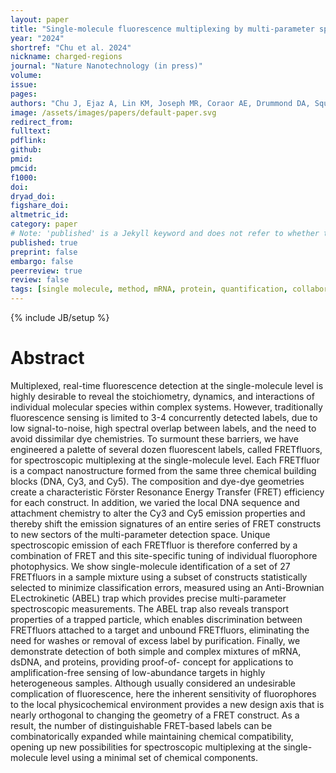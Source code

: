 ```yaml
---
layout: paper
title: "Single-molecule fluorescence multiplexing by multi-parameter spectroscopic detection of nanostructured FRET labels"
year: "2024"
shortref: "Chu et al. 2024"
nickname: charged-regions
journal: "Nature Nanotechnology (in press)"
volume: 
issue: 
pages: 
authors: "Chu J, Ejaz A, Lin KM, Joseph MR, Coraor AE, Drummond DA, Squires, AH"
image: /assets/images/papers/default-paper.svg
redirect_from: 
fulltext: 
pdflink: 
github: 
pmid: 
pmcid: 
f1000: 
doi: 
dryad_doi:
figshare_doi: 
altmetric_id: 
category: paper
# Note: 'published' is a Jekyll keyword and does not refer to whether the paper is published, but rather to whether this Markdown should be part of the rendered site.
published: true
preprint: false
embargo: false	
peerreview: true
review: false
tags: [single molecule, method, mRNA, protein, quantification, collaboration]
---
```

{% include JB/setup %}

# Abstract 

Multiplexed, real-time fluorescence detection at the single-molecule level is highly desirable to reveal
the stoichiometry, dynamics, and interactions of individual molecular species within complex systems.
However, traditionally fluorescence sensing is limited to 3-4 concurrently detected labels, due to low
signal-to-noise, high spectral overlap between labels, and the need to avoid dissimilar dye chemistries.
To surmount these barriers, we have engineered a palette of several dozen fluorescent labels, called
FRETfluors, for spectroscopic multiplexing at the single-molecule level. Each FRETfluor is a compact
nanostructure formed from the same three chemical building blocks (DNA, Cy3, and Cy5). The
composition and dye-dye geometries create a characteristic Förster Resonance Energy Transfer (FRET)
efficiency for each construct. In addition, we varied the local DNA sequence and attachment chemistry
to alter the Cy3 and Cy5 emission properties and thereby shift the emission signatures of an entire
series of FRET constructs to new sectors of the multi-parameter detection space. Unique spectroscopic
emission of each FRETfluor is therefore conferred by a combination of FRET and this site-specific tuning
of individual fluorophore photophysics. We show single-molecule identification of a set of 27 FRETfluors
in a sample mixture using a subset of constructs statistically selected to minimize classification errors,
measured using an Anti-Brownian ELectrokinetic (ABEL) trap which provides precise multi-parameter
spectroscopic measurements. The ABEL trap also reveals transport properties of a trapped particle,
which enables discrimination between FRETfluors attached to a target and unbound FRETfluors,
eliminating the need for washes or removal of excess label by purification. Finally, we demonstrate
detection of both simple and complex mixtures of mRNA, dsDNA, and proteins, providing proof-of-
concept for applications to amplification-free sensing of low-abundance targets in highly heterogeneous
samples. Although usually considered an undesirable complication of fluorescence, here the inherent
sensitivity of fluorophores to the local physicochemical environment provides a new design axis that is
nearly orthogonal to changing the geometry of a FRET construct. As a result, the number of
distinguishable FRET-based labels can be combinatorically expanded while maintaining chemical
compatibility, opening up new possibilities for spectroscopic multiplexing at the single-molecule level
using a minimal set of chemical components.